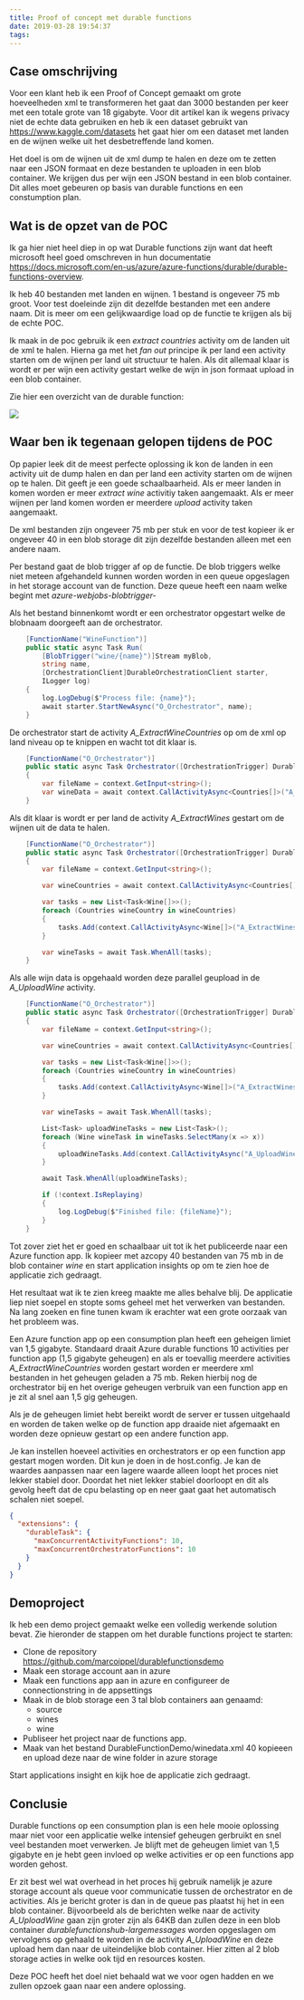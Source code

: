```yaml
---
title: Proof of concept met durable functions
date: 2019-03-28 19:54:37
tags:
---
```



Case omschrijving 
---

Voor een klant heb ik een Proof of Concept gemaakt om grote hoeveelheden xml te transformeren het gaat dan 3000 bestanden per keer met een totale grote van 18 gigabyte. Voor dit artikel kan ik wegens privacy niet de echte data gebruiken en heb ik een dataset gebruikt van https://www.kaggle.com/datasets het gaat hier om een dataset met landen en de wijnen welke uit het desbetreffende land komen. 

Het doel is om de wijnen uit de xml dump te halen en deze om te zetten naar een JSON formaat en deze bestanden te uploaden in een blob container. We krijgen dus per wijn een JSON bestand in een blob container. Dit alles moet gebeuren op basis van durable functions en een constumption plan.

Wat is de opzet van de POC
---
Ik ga hier niet heel diep in op wat Durable functions zijn want dat heeft microsoft heel goed omschreven in hun documentatie https://docs.microsoft.com/en-us/azure/azure-functions/durable/durable-functions-overview.

Ik heb 40 bestanden met landen en wijnen. 1 bestand is ongeveer 75 mb groot. Voor test doeleinde zijn dit dezelfde bestanden met een andere naam. Dit is meer om een gelijkwaardige load op de functie te krijgen als bij de echte POC.

Ik maak in de poc gebruik ik een *extract countries* activity om de landen uit de xml te halen. Hierna ga met het *fan out* principe ik per land een activity starten om de wijnen per land uit structuur te halen. Als dit allemaal klaar is wordt er per wijn een activity gestart welke de wijn in json formaat upload in een blob container.

Zie hier een overzicht van de durable function:

<img src="/images/durable-functions.png" />

Waar ben ik tegenaan gelopen tijdens de POC
---
Op papier leek dit de meest perfecte oplossing ik kon de landen in een activity uit de dump halen en dan per land een activity starten om de wijnen op te halen.
Dit geeft je een goede schaalbaarheid. Als er meer landen in komen worden er meer *extract wine* activitiy taken aangemaakt.
Als er meer wijnen per land komen worden er meerdere *upload* activity taken aangemaakt.

De xml bestanden zijn ongeveer 75 mb per stuk en voor de test kopieer ik er ongeveer 40 in een blob storage dit zijn dezelfde bestanden alleen met een andere naam. 

Per bestand gaat de blob trigger af op de functie. De blob triggers welke niet meteen afgehandeld kunnen worden worden in een queue opgeslagen in het storage account van de function. Deze queue heeft een naam welke begint met *azure-webjobs-blobtrigger-*

Als het bestand binnenkomt wordt er een orchestrator opgestart welke de blobnaam doorgeeft aan de orchestrator.
```csharp
    [FunctionName("WineFunction")]
    public static async Task Run(
        [BlobTrigger("wine/{name}")]Stream myBlob,
        string name,
        [OrchestrationClient]DurableOrchestrationClient starter,
        ILogger log)
    {
        log.LogDebug($"Process file: {name}");
        await starter.StartNewAsync("O_Orchestrator", name);
    }
```

De orchestrator start de activity *A_ExtractWineCountries* op om de xml op land niveau op te knippen en wacht tot dit klaar is.
```csharp
    [FunctionName("O_Orchestrator")]
    public static async Task Orchestrator([OrchestrationTrigger] DurableOrchestrationContext context, ILogger log)
    {
        var fileName = context.GetInput<string>();
        var wineData = await context.CallActivityAsync<Countries[]>("A_ExtractWineCountries", fileName);
    }
```


Als dit klaar is wordt er per land de activity *A_ExtractWines* gestart om de wijnen uit de data te halen.
```csharp
    [FunctionName("O_Orchestrator")]
    public static async Task Orchestrator([OrchestrationTrigger] DurableOrchestrationContext context, ILogger log)
    {
        var fileName = context.GetInput<string>();

        var wineCountries = await context.CallActivityAsync<Countries[]>("A_ExtractWineCountries", fileName);

        var tasks = new List<Task<Wine[]>>();
        foreach (Countries wineCountry in wineCountries)
        {
            tasks.Add(context.CallActivityAsync<Wine[]>("A_ExtractWines", wineCountry));
        }

        var wineTasks = await Task.WhenAll(tasks);
    }
```

Als alle wijn data is opgehaald worden deze parallel geupload in de *A_UploadWine* activity.  

```csharp
    [FunctionName("O_Orchestrator")]
    public static async Task Orchestrator([OrchestrationTrigger] DurableOrchestrationContext context, ILogger log)
    {
        var fileName = context.GetInput<string>();

        var wineCountries = await context.CallActivityAsync<Countries[]>("A_ExtractWineCountries", fileName);

        var tasks = new List<Task<Wine[]>>();
        foreach (Countries wineCountry in wineCountries)
        {
            tasks.Add(context.CallActivityAsync<Wine[]>("A_ExtractWines", wineCountry));
        }

        var wineTasks = await Task.WhenAll(tasks);

        List<Task> uploadWineTasks = new List<Task>();
        foreach (Wine wineTask in wineTasks.SelectMany(x => x))
        {
            uploadWineTasks.Add(context.CallActivityAsync("A_UploadWine", wineTask));
        }

        await Task.WhenAll(uploadWineTasks);

        if (!context.IsReplaying)
        {
            log.LogDebug($"Finished file: {fileName}");
        }
    }
```

Tot zover ziet het er goed en schaalbaar uit tot ik het publiceerde naar een Azure function app.
Ik kopieer met azcopy 40 bestanden van 75 mb in de blob container *wine* en start application insights op om te zien hoe de applicatie zich gedraagt.

Het resultaat wat ik te zien kreeg maakte me alles behalve blij. De applicatie liep niet soepel en stopte soms geheel met het verwerken van bestanden.
Na lang zoeken en fine tunen kwam ik erachter wat een grote oorzaak van het probleem was.

Een Azure function app op een consumption plan heeft een geheigen limiet van 1,5 gigabyte. Standaard draait Azure durable functions 10 activities per function app (1,5 gigabyte geheugen) en als er toevallig meerdere activities *A_ExtractWineCountries* worden gestart worden er meerdere xml bestanden in het geheugen geladen a 75 mb. Reken hierbij nog de orchestrator bij en het overige geheugen verbruik van een function app en je zit al snel aan 1,5 gig geheugen.

Als je de geheugen limiet hebt bereikt wordt de server er tussen uitgehaald en worden de taken welke op de function app draaide niet afgemaakt en worden deze opnieuw gestart op een andere function app. 

Je kan instellen hoeveel activities en orchestrators er op een function app gestart mogen worden. Dit kun je doen in de host.config. Je kan de waardes aanpassen naar een lagere waarde alleen loopt het proces niet lekker stabiel door. Doordat het niet lekker stabiel doorloopt en dit als gevolg heeft dat de cpu belasting op en neer gaat gaat het automatisch schalen niet soepel. 
```json
{
  "extensions": {
    "durableTask": {
      "maxConcurrentActivityFunctions": 10,
      "maxConcurrentOrchestratorFunctions": 10
    }
  }
}
```
Demoproject
---
Ik heb een demo project gemaakt welke een volledig werkende solution bevat. 
Zie hieronder de stappen om het durable functions project te starten:
* Clone de repository https://github.com/marcoippel/durablefunctionsdemo
* Maak een storage account aan in azure
* Maak een functions app aan in azure en configureer de connectionstring in de appsettings 
* Maak in de blob storage een 3 tal blob containers aan genaamd:
    * source
    * wines
    * wine
* Publiseer het project naar de functions app.
* Maak van het bestand DurableFunctionDemo/winedata.xml 40 kopieeen en upload deze naar de wine folder in azure storage

Start applications insight en kijk hoe de applicatie zich gedraagt.



Conclusie
---
Durable functions op een consumption plan is een hele mooie oplossing maar niet voor een applicatie welke intensief geheugen gerbruikt en snel veel bestanden moet verwerken. Je blijft met de geheugen limiet van 1,5 gigabyte en je hebt geen invloed op welke activities er op een functions app  worden gehost. 

Er zit best wel wat overhead in het proces hij gebruik namelijk je azure storage account als queue voor communicatie tussen de orchestrator en de activities. Als je bericht groter is dan in de queue pas plaatst hij het in een blob container. Bijvoorbeeld als de berichten welke naar de activity *A_UploadWine* gaan zijn groter zijn als 64KB dan zullen deze in een blob container *durablefunctionshub-largemessages* worden opgeslagen om vervolgens op gehaald te worden in de activity *A_UploadWine* en deze upload hem dan naar de uiteindelijke blob container. Hier zitten al 2 blob storage acties in welke ook tijd en resources kosten.

Deze POC heeft het doel niet behaald wat we voor ogen hadden en we zullen opzoek gaan naar een andere oplossing.  
